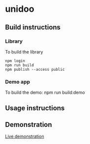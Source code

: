 # unidoo


## Build instructions

### Library

To build the library

```shell
npm login
npm run build
npm publish --access public
```


### Demo app

To build the demo: npm run build:demo

## Usage instructions



## Demonstration

[Live demonstration](https://www.sedoo.fr/demonstration-librairie-unidoo/)
